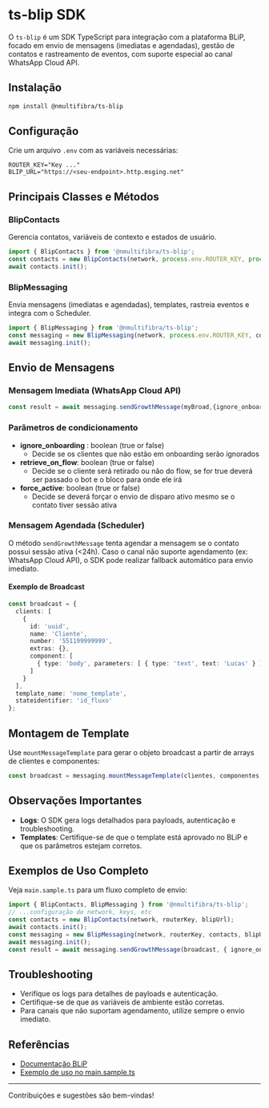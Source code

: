 # ts-blip SDK

O `ts-blip` é um SDK TypeScript para integração com a plataforma BLiP, focado em envio de mensagens (imediatas e agendadas), gestão de contatos e rastreamento de eventos, com suporte especial ao canal WhatsApp Cloud API.

## Instalação

```bash
npm install @nmultifibra/ts-blip
```

## Configuração

Crie um arquivo `.env` com as variáveis necessárias:

```
ROUTER_KEY="Key ..."
BLIP_URL="https://<seu-endpoint>.http.msging.net"
```

## Principais Classes e Métodos

### BlipContacts
Gerencia contatos, variáveis de contexto e estados de usuário.

```ts
import { BlipContacts } from '@nmultifibra/ts-blip';
const contacts = new BlipContacts(network, process.env.ROUTER_KEY, process.env.BLIP_URL);
await contacts.init();
```

### BlipMessaging
Envia mensagens (imediatas e agendadas), templates, rastreia eventos e integra com o Scheduler.

```ts
import { BlipMessaging } from '@nmultifibra/ts-blip';
const messaging = new BlipMessaging(network, process.env.ROUTER_KEY, contacts, process.env.BLIP_URL);
await messaging.init();
```

## Envio de Mensagens

### Mensagem Imediata (WhatsApp Cloud API)

```ts
const result = await messaging.sendGrowthMessage(myBroad,{ignore_onboarding: true,retrieve_on_flow: false,force_active: false});
```

### Parâmetros de condicionamento

- **ignore_onboarding** : boolean (true or false)
    - Decide se os clientes que não estão em onboarding serão ignorados
- **retrieve_on_flow**: boolean (true or false)
    - Decide se o cliente será retirado ou não do flow, se for true deverá ser passado o bot e o bloco para onde ele irá
- **force_active**: boolean (true or false)
    - Decide se deverá forçar o envio de disparo ativo mesmo se o contato tiver sessão ativa

### Mensagem Agendada (Scheduler)

O método `sendGrowthMessage` tenta agendar a mensagem se o contato possui sessão ativa (<24h). Caso o canal não suporte agendamento (ex: WhatsApp Cloud API), o SDK pode realizar fallback automático para envio imediato.

#### Exemplo de Broadcast

```ts
const broadcast = {
  clients: [
    {
      id: 'uuid',
      name: 'Cliente',
      number: '551199999999',
      extras: {},
      component: [
        { type: 'body', parameters: [ { type: 'text', text: 'Lucas' } ] }
      ]
    }
  ],
  template_name: 'nome_template',
  stateidentifier: 'id_fluxo'
};
```

## Montagem de Template

Use `mountMessageTemplate` para gerar o objeto broadcast a partir de arrays de clientes e componentes:

```ts
const broadcast = messaging.mountMessageTemplate(clientes, componentes, 'nome_template', 'id_fluxo');
```

## Observações Importantes

- **Logs**: O SDK gera logs detalhados para payloads, autenticação e troubleshooting.
- **Templates**: Certifique-se de que o template está aprovado no BLiP e que os parâmetros estejam corretos.


## Exemplos de Uso Completo

Veja `main.sample.ts` para um fluxo completo de envio:

```ts
import { BlipContacts, BlipMessaging } from '@nmultifibra/ts-blip';
// ...configuração de network, keys, etc
const contacts = new BlipContacts(network, routerKey, blipUrl);
await contacts.init();
const messaging = new BlipMessaging(network, routerKey, contacts, blipUrl);
await messaging.init();
const result = await messaging.sendGrowthMessage(broadcast, { ignore_onboarding: true });
```

## Troubleshooting

- Verifique os logs para detalhes de payloads e autenticação.
- Certifique-se de que as variáveis de ambiente estão corretas.
- Para canais que não suportam agendamento, utilize sempre o envio imediato.

## Referências
- [Documentação BLiP](https://help.blip.ai/)
- [Exemplo de uso no main.sample.ts](./main.sample.ts)

---

Contribuições e sugestões são bem-vindas!